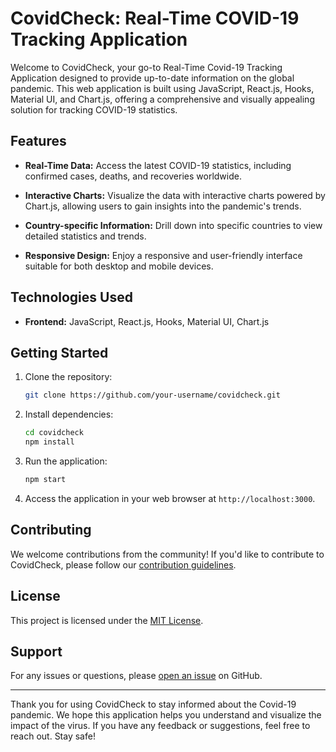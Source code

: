 # CovidCheck: Real-Time COVID-19 Tracking Application

Welcome to CovidCheck, your go-to Real-Time Covid-19 Tracking Application designed to provide up-to-date information on the global pandemic. This web application is built using JavaScript, React.js, Hooks, Material UI, and Chart.js, offering a comprehensive and visually appealing solution for tracking COVID-19 statistics.

## Features

- **Real-Time Data:** Access the latest COVID-19 statistics, including confirmed cases, deaths, and recoveries worldwide.

- **Interactive Charts:** Visualize the data with interactive charts powered by Chart.js, allowing users to gain insights into the pandemic's trends.

- **Country-specific Information:** Drill down into specific countries to view detailed statistics and trends.

- **Responsive Design:** Enjoy a responsive and user-friendly interface suitable for both desktop and mobile devices.

## Technologies Used

- **Frontend:** JavaScript, React.js, Hooks, Material UI, Chart.js

## Getting Started

1. Clone the repository:

   ```bash
   git clone https://github.com/your-username/covidcheck.git
   ```

2. Install dependencies:

   ```bash
   cd covidcheck
   npm install
   ```

3. Run the application:

   ```bash
   npm start
   ```

4. Access the application in your web browser at `http://localhost:3000`.

## Contributing

We welcome contributions from the community! If you'd like to contribute to CovidCheck, please follow our [contribution guidelines](CONTRIBUTING.md).

## License

This project is licensed under the [MIT License](LICENSE.md).

## Support

For any issues or questions, please [open an issue](https://github.com/your-username/covidcheck/issues) on GitHub.

---

Thank you for using CovidCheck to stay informed about the Covid-19 pandemic. We hope this application helps you understand and visualize the impact of the virus. If you have any feedback or suggestions, feel free to reach out. Stay safe!
